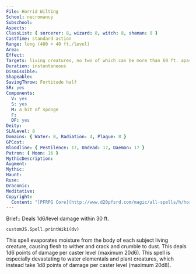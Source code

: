 ```yaml
---
File: Horrid Wilting
School: necromancy
Subschool: 
Aspects: 
ClassList: { sorcerer: 8, wizard: 8, witch: 8, shaman: 8 }
CastTime: standard action
Range: long (400 + 40 ft./level)
Area: 
Effect: 
Targets: living creatures, no two of which can be more than 60 ft. apart
Duration: instantaneous
Dismissible: 
Shapeable: 
SavingThrow: Fortitude half
SR: yes
Components:
  V: yes
  S: yes
  M: a bit of sponge
  F: 
  DF: yes
Deity: 
SLALevel: 8
Domains: { Water: 8, Radiation: 4, Plague: 8 }
GPCost: 
Bloodline: { Pestilence: 17, Undead: 17, Daemon: 17 }
Patron: { Moon: 16 }
MythicDescription: 
Augment: 
Mythic: 
Haunt: 
Ruse: 
Draconic: 
Meditative: 
Copyright:
  Content: "[PFRPG Core](http://www.d20pfsrd.com/magic/all-spells/h/horrid-wilting)"
---
```

Brief:: Deals 1d6/level damage within 30 ft.

```dataviewjs
customJS.Spell.printWiki(dv)
```

This spell evaporates moisture from the body of each subject living creature, causing flesh to wither and crack and crumble to dust. This deals 1d6 points of damage per caster level (maximum 20d6). This spell is especially devastating to water elementals and plant creatures, which instead take 1d8 points of damage per caster level (maximum 20d8).

